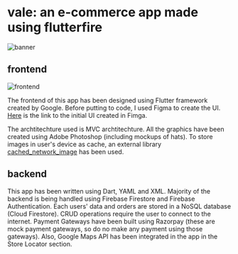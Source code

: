 # vale: an e-commerce app made using flutterfire

![banner](https://raw.githubusercontent.com/lightlessdays/img/main/vale/banner.png)


## frontend

![frontend](https://github.com/lightlessdays/img/blob/main/vale/Untitled%20design%20(3).png)

The frontend of this app has been designed using Flutter framework created by Google. Before putting to code, I used Figma to create the UI. [Here](https://www.figma.com/file/fq20K5oit1tj1NIdoQd738/Vale?node-id=0%3A1) is the link to the initial UI created in Fimga.

The archtitechture used is MVC archtitechture. All the graphics have been created using Adobe Photoshop (including mockups of hats). To store images in user's device as cache, an external library [cached_network_image](https://pub.dev/packages/cached_network_image) has been used. 

## backend

This app has been written using Dart, YAML and XML. Majority of the backend is being handled using Firebase Firestore and Firebase Authentication. Each users' data and orders are stored in a NoSQL database (Cloud Firestore). CRUD operations require the user to connect to the internet. Payment Gateways have been built using Razorpay (these are mock payment gateways, so do no make any payment using those gateways). Also, Google Maps API has been integrated in the app in the Store Locator section.
